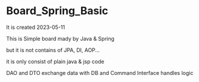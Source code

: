 # Board_Spring_Basic
It is created 2023-05-11

This is Simple board mady by Java & Spring 

but it is not contains of JPA, DI, AOP...

it is only consist of plain java & jsp code

DAO and DTO exchange data with DB and Command Interface handles logic
